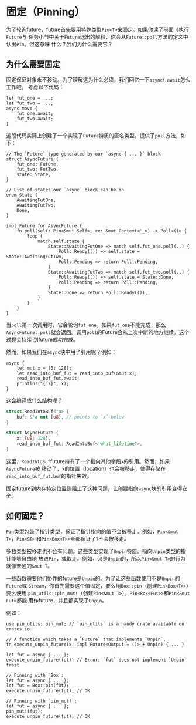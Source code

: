 # 固定（Pinning）

为了轮询future，future首先要用特殊类型`Pin<T>`来固定。如果你读了前面《执行`Future`与
任务小节中关于`Future`退出的解释，你会从`Future::poll`方法的定义中认出`Pin`。但这意味
什么？我们为什么需要它？

## 为什么需要固定

固定保证对象永不移动。为了理解这为什么必须，我们回忆一下`async`/`.await`怎么工作吧。
考虑以下代码：

```rust,no_run
let fut_one = ...;
let fut_two = ...;
async move {
    fut_one.await;
    fut_two.await;
}
```

这段代码实际上创建了一个实现了`Future`特质的匿名类型，提供了`poll`方法，如下：

```rust,no_run
// The `Future` type generated by our `async { ... }` block
struct AsyncFuture {
    fut_one: FutOne,
    fut_two: FutTwo,
    state: State,
}

// List of states our `async` block can be in
enum State {
    AwaitingFutOne,
    AwaitingFutTwo,
    Done,
}

impl Future for AsyncFuture {
    fn poll(self: Pin<&mut Self>, cx: &mut Context<'_>) -> Poll<()> {
        loop {
            match self.state {
                State::AwaitingFutOne => match self.fut_one.poll(..) {
                    Poll::Ready(()) => self.state = State::AwaitingFutTwo,
                    Poll::Pending => return Poll::Pending,
                }
                State::AwaitingFutTwo => match self.fut_two.poll(..) {
                    Poll::Ready(()) => self.state = State::Done,
                    Poll::Pending => return Poll::Pending,
                }
                State::Done => return Poll::Ready(()),
            }
        }
    }
}
```

当`poll`第一次调用时，它会轮询`fut_one`。如果`fut_one`不能完成，那么
`AsyncFuture::poll`就会返回。调用`poll`的Future会从上次中断的地方继续。这个过程会持续
到future成功完成。

然而，如果我们在`async`块中用了引用呢？例如：

```rust,no_run
async {
    let mut x = [0; 128];
    let read_into_buf_fut = read_into_buf(&mut x);
    read_into_buf_fut.await;
    println!("{:?}", x);
}
```

这会编译成什么结构呢？

```rust
struct ReadIntoBuf<'a> {
    buf: &'a mut [u8], // points to `x` below
}

struct AsyncFuture {
    x: [u8; 128],
    read_into_buf_fut: ReadIntoBuf<'what_lifetime?>,
}
```

这里，`ReadIhtoBuf`future持有了一个指向其他字段`x`的引用。然而，如果`AsyncFuture`被
移动了，`x`的位置（location）也会被移走，使得存储在`read_into_buf_fut.buf`的指针失效。

固定future到内存特定位置则阻止了这种问题，让创建指向`async`块的引用变得安全。

## 如何固定？

`Pin`类型包装了指针类型，保证了指针指向的值不会被移走。例如，`Pin<&mut T>`，`Pin<&T>`
和`Pin<Box<T>>`全都保证了`T`不会被移走。

多数类型被移走也不会有问题。这些类型实现了`Unpin`特质。指向`Unpin`类型的指针能够自由地
放进`Pin`，或取走。例如，`u8`是`Unpin`的，所以`Pin<&mut T>`的行为就像普通的`&mut T`。

一些函数需要他们协作的future是`Unpin`的。为了让这些函数使用不是`Unpin`的`Future`或
`Stream`，你首先需要这个值固定，要么用`Box::pin`（创建`Pin<Box<T>>`）要么使用
`pin_utils::pin_mut!`（创建`Pin<&mut T>`）。`Pin<Box<Fut>>`和`Pin<&mut Fut>`都能
用作future，并且都实现了`Unpin`。

例如：

```rust,no_run
use pin_utils::pin_mut; // `pin_utils` is a handy crate available on crates.io

// A function which takes a `Future` that implements `Unpin`.
fn execute_unpin_future(x: impl Future<Output = ()> + Unpin) { ... }

let fut = async { ... };
execute_unpin_future(fut); // Error: `fut` does not implement `Unpin` trait

// Pinning with `Box`:
let fut = async { ... };
let fut = Box::pin(fut);
execute_unpin_future(fut); // OK

// Pinning with `pin_mut!`:
let fut = async { ... };
pin_mut!(fut);
execute_unpin_future(fut); // OK
```

["Executing `Future`s and Tasks"]: ../02_execution/01_chapter.md
[the `Future` trait]: ../02_execution/02_future.md
